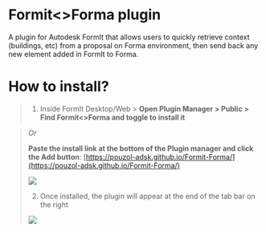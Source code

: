 # Formit<>Forma plugin
A plugin for Autodesk FormIt that allows users to quickly retrieve context (buildings, etc) from a proposal on Forma environment,
then send back any new element added in FormIt to Forma.

# How to install?
>
> 1. Inside FormIt Desktop/Web > **Open Plugin Manager > Public > Find Formit<>Forma and toggle to install it**
>
<!-- > ![](https://github.com/pouzol-adsk/Formit-Forma/blob/gh-pages/assets/readme_image1a.png) -->
>
> *Or*
>
> **Paste the install link at the bottom of the Plugin manager and click the Add button**: [https://pouzol-adsk.github.io/Formit-Forma/](https://pouzol-adsk.github.io/Formit-Forma/)
>
> ![](https://github.com/pouzol-adsk/Formit-Forma/blob/gh-pages/assets/readme_image1b.png)
>
> 2. Once installed, the plugin will appear at the end of the tab bar on the right
>
> ![](https://github.com/pouzol-adsk/Formit-Forma/blob/gh-pages/assets/readme_image2.png)

